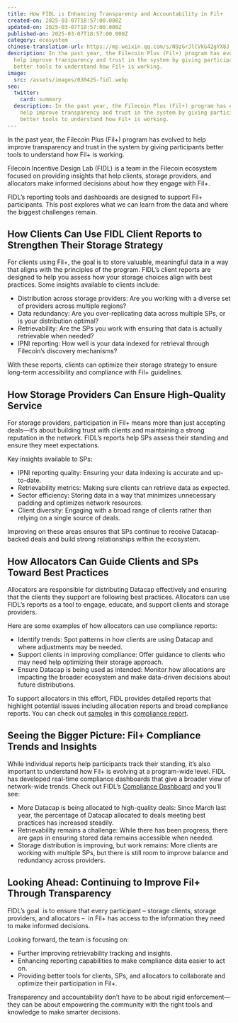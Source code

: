 ```yaml
---
title: How FIDL is Enhancing Transparency and Accountability in Fil+
created-on: 2025-03-07T18:57:00.000Z
updated-on: 2025-03-07T18:57:00.000Z
published-on: 2025-03-07T18:57:00.000Z
category: ecosystem
chinese-translation-url: https://mp.weixin.qq.com/s/N9zGrJlCVkG42gYX8J_wpw?token=519016850&lang=zh_CN
description: In the past year, the Filecoin Plus (Fil+) program has evolved to
  help improve transparency and trust in the system by giving participants
  better tools to understand how Fil+ is working.
image:
  src: /assets/images/030425-fidl.webp
seo:
  twitter:
    card: summary
  description: In the past year, the Filecoin Plus (Fil+) program has evolved to
    help improve transparency and trust in the system by giving participants
    better tools to understand how Fil+ is working.
---
```


In the past year, the Filecoin Plus (Fil+) program has evolved to help improve transparency and trust in the system by giving participants better tools to understand how Fil+ is working. 

Filecoin Incentive Design Lab (FIDL) is a team in the Filecoin ecosystem focused on providing insights that help clients, storage providers, and allocators make informed decisions about how they engage with Fil+.

FIDL’s reporting tools and dashboards are designed to support Fil+ participants. This post explores what we can learn from the data and where the biggest challenges remain.

## How Clients Can Use FIDL Client Reports to Strengthen Their Storage Strategy

For clients using Fil+, the goal is to store valuable, meaningful data in a way that aligns with the principles of the program. FIDL’s client reports are designed to help you assess how your storage choices align with best practices. Some insights available to clients include:

- Distribution across storage providers: Are you working with a diverse set of providers across multiple regions?
- Data redundancy: Are you over-replicating data across multiple SPs, or is your distribution optimal?
- Retrievability: Are the SPs you work with ensuring that data is actually retrievable when needed?
- IPNI reporting: How well is your data indexed for retrieval through Filecoin’s discovery mechanisms?

With these reports, clients can optimize their storage strategy to ensure long-term accessibility and compliance with Fil+ guidelines.

## How Storage Providers Can Ensure High-Quality Service

For storage providers, participation in Fil+ means more than just accepting deals—it’s about building trust with clients and maintaining a strong reputation in the network. FIDL’s reports help SPs assess their standing and ensure they meet expectations.

Key insights available to SPs:

- IPNI reporting quality: Ensuring your data indexing is accurate and up-to-date.
- Retrievability metrics: Making sure clients can retrieve data as expected.
- Sector efficiency: Storing data in a way that minimizes unnecessary padding and optimizes network resources.
- Client diversity: Engaging with a broad range of clients rather than relying on a single source of deals.

Improving on these areas ensures that SPs continue to receive Datacap-backed deals and build strong relationships within the ecosystem.

## How Allocators Can Guide Clients and SPs Toward Best Practices

Allocators are responsible for distributing Datacap effectively and ensuring that the clients they support are following best practices. Allocators can use FIDL’s reports as a tool to engage, educate, and support clients and storage providers.

Here are some examples of how allocators can use compliance reports:

- Identify trends: Spot patterns in how clients are using Datacap and where adjustments may be needed.
- Support clients in improving compliance: Offer guidance to clients who may need help optimizing their storage approach.
- Ensure Datacap is being used as intended: Monitor how allocations are impacting the broader ecosystem and make data-driven decisions about future distributions.

To support allocators in this effort, FIDL provides detailed reports that highlight potential issues including allocation reports and broad compliance reports. You can check out [samples](https://datacapstats.io/allocators/f03019942/reports/857543ca-01cd-4e36-ba04-79e77d13759f) in this [compliance report](https://compliance.allocator.tech/report/f03018494/1740128613/report.md).

## Seeing the Bigger Picture: Fil+ Compliance Trends and Insights

While individual reports help participants track their standing, it’s also important to understand how Fil+ is evolving at a program-wide level. FIDL has developed real-time compliance dashboards that give a broader view of network-wide trends. Check out FIDL’s [Compliance Dashboard](https://datacapstats.io/compliance-data-portal) and you’ll see:

- More Datacap is being allocated to high-quality deals: Since March last year, the percentage of Datacap allocated to deals meeting best practices has increased steadily.
- Retrievability remains a challenge: While there has been progress, there are gaps in ensuring stored data remains accessible when needed.
- Storage distribution is improving, but work remains: More clients are working with multiple SPs, but there is still room to improve balance and redundancy across providers.

## Looking Ahead: Continuing to Improve Fil+ Through Transparency

FIDL’s goal  is to ensure that every participant – storage clients, storage providers, and allocators –  in Fil+ has access to the information they need to make informed decisions. 

Looking forward, the team is focusing on:

- Further improving retrievability tracking and insights.
- Enhancing reporting capabilities to make compliance data easier to act on.
- Providing better tools for clients, SPs, and allocators to collaborate and optimize their participation in Fil+.

Transparency and accountability don’t have to be about rigid enforcement—they can be about empowering the community with the right tools and knowledge to make smarter decisions.
